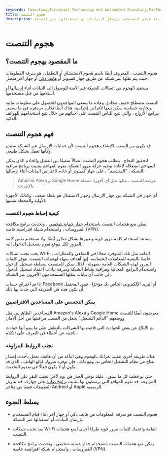 ```yaml
---
keywords: Investing,Financial Technology and Automated Investing,FinTech
title: هجوم التنصت
description: هجوم التنصت هو سرقة المعلومات من هاتف ذكي أو جهاز آخر أثناء قيام المستخدم بإرسال البيانات أو استقبالها عبر الشبكة.
---
```


# هجوم التنصت
## ما المقصود بهجوم التنصت؟

هجوم التنصت ، المعروف أيضًا باسم هجوم الاستنشاق أو التطفل ، هو سرقة المعلومات حيث يتم نقلها عبر شبكة عن طريق جهاز كمبيوتر أو [هاتف ذكي](/smartphone) أو جهاز آخر متصل.

يستفيد الهجوم من اتصالات الشبكة غير الآمنة للوصول إلى البيانات أثناء إرسالها أو استلامها من قبل مستخدمها.

التنصت مصطلح خفيف مخادع. وعادة ما يسعى المهاجمون للحصول على معلومات مالية وتجارية حساسة يمكن بيعها لأغراض إجرامية. هناك أيضًا تجارة مزدهرة في ما يسمى ببرامج الأزواج ، والتي تتيح للناس التنصت على أحبائهم من خلال تتبع استخدامهم للهواتف الذكية.

## فهم هجوم التنصت

قد يكون من الصعب اكتشاف هجوم التنصت لأن عمليات الإرسال عبر الشبكة ستبدو وكأنها تعمل بشكل طبيعي.

لتحقيق النجاح ، يتطلب هجوم التنصت اتصالاً ضعيفًا بين العميل والخادم الذي يمكن للمهاجم استغلاله لإعادة توجيه حركة مرور الشبكة. يقوم المهاجم بتثبيت برنامج مراقبة الشبكة ، "المتشمم" ، على جهاز كمبيوتر أو خادم لاعتراض البيانات أثناء إرسالها.

> Amazon Alexa و Google Home عرضة للتنصت ، مثلها مثل أي أجهزة متصلة بالإنترنت.

>

أي جهاز في الشبكة بين جهاز الإرسال وجهاز الاستقبال هو نقطة ضعف ، وكذلك الأجهزة الأولية والمحطة نفسها.

### كيفية إحباط هجوم التنصت

يمكن منع هجمات التنصت باستخدام [جدار حماية شخصي](/firewall) ، وتحديث برامج مكافحة الفيروسات ، واستخدام شبكة افتراضية خاصة (VPN).

يساعد استخدام كلمة مرور قوية وتغييرها بشكل متكرر أيضًا. ولا تستخدم نفس كلمة المرور لكل موقع تقوم بتسجيل الدخول إليه.

يجب تجنب شبكات Wi-Fi العامة مثل تلك المتوفرة مجانًا في المقاهي والمطارات ، خاصةً بالنسبة للمعاملات الحساسة. إنها أهداف سهلة لهجمات التنصت. تتوفر كلمات المرور لهذه الشبكات العامة بسهولة ، لذلك يمكن للمتنصت ببساطة تسجيل الدخول واستخدام البرامج المجانية ومراقبة نشاط الشبكة وسرقة بيانات اعتماد تسجيل الدخول إلى جانب أي بيانات ينقلها المستخدمون الآخرون عبر الشبكة.

إذا تم اختراق حساب Facebook أو البريد الإلكتروني الخاص بك مؤخرًا ، فمن المحتمل أن تكون هذه هي الطريقة التي حدث بها ذلك.

### يمكن التجسس على المساعدين الافتراضيين

المساعدين الظاهريين مثل Amazon's Alexa و Google Home معرضون أيضًا للتنصت ووضعهم "الدائم التشغيل" يجعل من الصعب مراقبتها من أجل الأمان.

تم الإبلاغ عن بعض الحوادث التي قامت بها الشركات بالتطفل على ما يبدو أنها حوادث ناجمة عن أخطاء في التعرف على الكلام.

### تجنب الروابط المراوغة

هناك طريقة أخرى لتقييد ثغراتك بالهجوم وهي التأكد من أن هاتفك يعمل بأحدث إصدار متاح من نظام التشغيل الخاص به. ومع ذلك ، فإن توفره متروك لبائع الهاتف ، الذي قد يكون أو لا يكون فعالًا في تقديم التحديث.

حتى لو فعلت كل ما سبق ، عليك توخي الحذر من يوم لآخر. تجنب النقر على الروابط المراوغة. قد تقوم المواقع التي يرتبطون بها بتثبيت [برامج ضارة](/adware) على جهازك. قم بتنزيل التطبيقات فقط من متاجر Android أو Apple الرسمية.

## يسلط الضوء

- هجوم التنصت هو سرقة المعلومات من هاتف ذكي أو جهاز آخر أثناء قيام المستخدم بإرسال البيانات أو استقبالها عبر الشبكة.

- يعد تجنب شبكات Wi-Fi العامة واعتماد كلمات مرور قوية طرقًا أخرى لمنع هجمات التنصت.

- يمكن منع هجمات التنصت باستخدام جدار حماية شخصي ، وتحديث برامج مكافحة الفيروسات ، واستخدام شبكة افتراضية خاصة (VPN).

